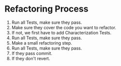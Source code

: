 # Refactoring Process

1. Run all Tests, make sure they pass.
2. Make sure they cover the code you want to refactor.
3. If not, we first have to add Characterization Tests.
4. Run all Tests, make sure they pass.
5. Make a small refactoring step.
6. Run all Tests, make sure they pass.
7. If they pass commit.
8. If they don't revert.
